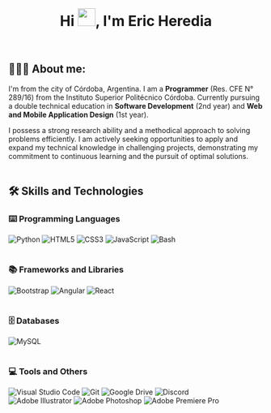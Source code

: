 <div align="center">
  <h1 align="center">Hi <img src="https://media.giphy.com/media/hvRJCLFzcasrR4ia7z/giphy.gif" width="35">, I'm Eric Heredia</h1>
</div>
<br/>

## 👨🏽‍💻 About me:

I'm from the city of Córdoba, Argentina. I am a **Programmer** (Res. CFE N° 289/16) from the Instituto Superior Politécnico Córdoba. Currently pursuing a double technical education in **Software Development** (2nd year) and **Web and Mobile Application Design** (1st year).

I possess a strong research ability and a methodical approach to solving problems efficiently. I am actively seeking opportunities to apply and expand my technical knowledge in challenging projects, demonstrating my commitment to continuous learning and the pursuit of optimal solutions.
<br/>
<br/>


## 🛠️ Skills and Technologies

### **⌨️ Programming Languages**
<div align="left">
<img src="https://img.shields.io/badge/Python-3776AB?style=for-the-badge&logo=python&logoColor=white" alt="Python">
<img src="https://img.shields.io/badge/HTML5-E34F26?style=for-the-badge&logo=html5&logoColor=white" alt="HTML5">
<img src="https://img.shields.io/badge/CSS3-1572B6?style=for-the-badge&logo=css3&logoColor=white" alt="CSS3">
<img src="https://img.shields.io/badge/JavaScript-F7DF1E?style=for-the-badge&logo=javascript&logoColor=black" alt="JavaScript">
<img src="https://img.shields.io/badge/Bash-4EAA25?style=for-the-badge&logo=gnu-bash&logoColor=white" alt="Bash">
</div>
<br/>

### **📚 Frameworks and Libraries**
<div align="left">
<img src="https://img.shields.io/badge/Bootstrap-563D7C?style=for-the-badge&logo=bootstrap&logoColor=white" alt="Bootstrap">
<img src="https://img.shields.io/badge/Angular-DD0031?style=for-the-badge&logo=angular&logoColor=white" alt="Angular">
<img src="https://img.shields.io/badge/React-61DAFB?style=for-the-badge&logo=react&logoColor=black" alt="React">
</div>
<br/>

### **🗄️ Databases**
<div align="left">
<img src="https://img.shields.io/badge/MySQL-4479A1?style=for-the-badge&logo=mysql&logoColor=white" alt="MySQL">
</div>
<br/>

### **💻 Tools and Others**
<div align="left">
<img src="https://img.shields.io/badge/Visual_Studio_Code-007ACC?style=for-the-badge&logo=visual-studio-code&logoColor=white" alt="Visual Studio Code">
<img src="https://img.shields.io/badge/Git-F05032?style=for-the-badge&logo=git&logoColor=white" alt="Git">
<img src="https://img.shields.io/badge/Google_Drive-4285F4?style=for-the-badge&logo=googledrive&logoColor=white" alt="Google Drive">
<img src="https://img.shields.io/badge/Discord-5865F2?style=for-the-badge&logo=discord&logoColor=white" alt="Discord">
</div>
<div align="left">
<img src="https://img.shields.io/badge/Adobe_Illustrator-FF9A00?style=for-the-badge&logo=adobe-illustrator&logoColor=white" alt="Adobe Illustrator">
<img src="https://img.shields.io/badge/Adobe_Photoshop-31A8FF?style=for-the-badge&logo=adobe-photoshop&logoColor=white" alt="Adobe Photoshop">
<img src="https://img.shields.io/badge/Adobe_Premiere_Pro-990011?style=for-the-badge&logo=adobe-premiere-pro&logoColor=white" alt="Adobe Premiere Pro">
<br/>
